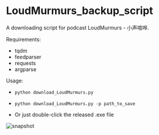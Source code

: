 # LoudMurmurs_backup_script
A downloading script for podcast LoudMurmurs - 小声喧哗.

Requirements:
  * tqdm
  * feedparser
  * requests
  * argparse

Usage:

  * `python download_LoudMurmurs.py`
    
  * `python download_LoudMurmurs.py -p path_to_save`
  
  * Or just double-click the released .exe file 
  

![snapshot ](https://user-images.githubusercontent.com/17330786/151713736-fb794cfa-a925-4883-a9f0-5a37bb68c86c.png)
